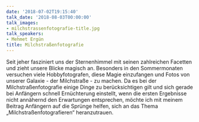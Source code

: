 ```yaml
---
date: '2018-07-02T19:15:40'
talk_date: '2018-08-03T00:00:00'
talk_images:
- milchstrassenfotografie-title.jpg
talk_speakers:
- Mehmet Ergün
title: Milchstraßenfotografie
---
```

Seit jeher fasziniert uns der Sternenhimmel mit seinen zahlreichen Facetten und zieht unsere Blicke magisch an. Besonders in den Sommermonaten versuchen viele Hobbyfotografen, diese Magie einzufangen und Fotos von unserer Galaxie - der Milchstraße - zu machen. Da es bei der Milchstraßenfotografie einige Dinge zu berücksichtigen gilt und sich gerade bei Anfängern schnell Ernüchterung einstellt, wenn die ersten Ergebnisse nicht annähernd den Erwartungen entsprechen, möchte ich mit meinem Beitrag Anfängern auf die Sprünge helfen, sich an das Thema „Milchstraßenfotografieren“ heranzutrauen.

